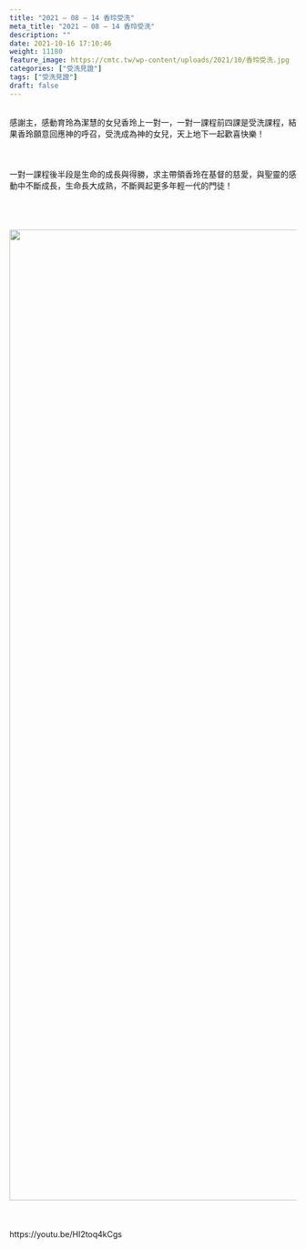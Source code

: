 ```yaml
---
title: "2021 – 08 – 14 香玲受洗"
meta_title: "2021 – 08 – 14 香玲受洗"
description: ""
date: 2021-10-16 17:10:46
weight: 11180
feature_image: https://cmtc.tw/wp-content/uploads/2021/10/香玲受洗.jpg
categories: ["受洗見證"]
tags: ["受洗見證"]
draft: false
---
```


<div class="kvgmc6g5 cxmmr5t8 oygrvhab hcukyx3x c1et5uql ii04i59q"><br />
<div dir="auto">感謝主，感動育玲為潔慧的女兒香玲上一對一，一對一課程前四課是受洗課程，結果香玲願意回應神的呼召，受洗成為神的女兒，天上地下一起歡喜快樂！</div><br />
</div><br />
<div class="o9v6fnle cxmmr5t8 oygrvhab hcukyx3x c1et5uql ii04i59q"><br />
<div dir="auto">一對一課程後半段是生命的成長與得勝，求主帶領香玲在基督的慈愛，與聖靈的感動中不斷成長，生命長大成熟，不斷興起更多年輕一代的門徒！</div><br />
</div><br />
&nbsp;<br />
<br />
<img class="size-full wp-image-11183 aligncenter" src="https://cmtc.tw/wp-content/uploads/2021/10/香玲受洗2.jpg" alt="" width="960" height="1706" /><br />
<br />
&nbsp;<br />
<br />
https://youtu.be/HI2toq4kCgs<br />
<br />
&nbsp;<br />
<br />
&nbsp;
        